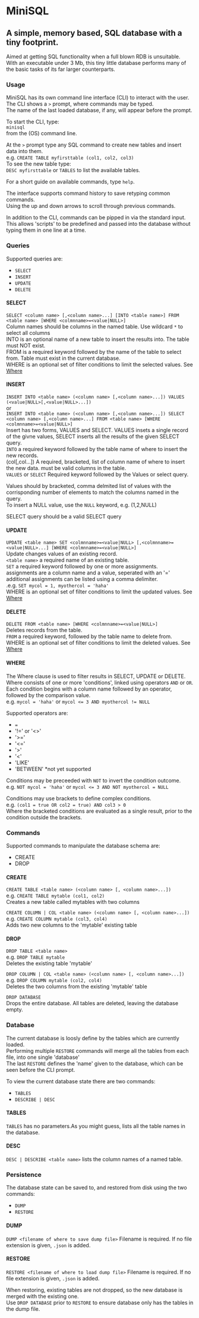 # MiniSQL
## A simple, memory based, SQL database with a tiny footprint.  

Aimed at getting SQL functionality when a full blown RDB is unsuitable.  
With an executable under 3 Mb, this tiny little database performs many of the basic tasks of its far larger counterparts.  

### Usage  
MiniSQL has its own command line interface (CLI) to interact with the user.  
The CLI shows a `>` prompt, where commands may be typed.  
The name of the last loaded database, if any, will appear before the prompt.  

To start the CLI, type:  
`minisql`  
from the (OS) command line.  

At the `>` prompt type any SQL command to create new tables and insert data into them.  
e.g. `CREATE TABLE myfirsttable (col1, col2, col3)`  
To see the new table type:  
`DESC myfirsttable` or `TABLES` to list the available tables.   

For a short guide on available commands, type `help`.  

The interface supports command history to save retyping common commands.  
Using the up and down arrows to scroll through previous commands.  
  
In addition to the CLI, commands can be pipped in via the standard input.  
This allows 'scripts' to be predefined and passed into the database without typing them in one line at a time.  


### Queries  
Supported queries are:  
* `SELECT`
* `INSERT`
* `UPDATE`
* `DELETE`  
  
#### SELECT  
`SELECT <column name> [,<column name>...] [INTO <table name>] FROM <table name> [WHERE <colmnname>=<value|NULL>]`  
Column names should be columns in the named table.  Use wildcard `*` to select all columns  
INTO is an optional name of a new table to insert the results into.  The table must NOT exist.  
FROM is a required keyword followed by the name of the table to select from.  Table must exist in the current database.  
WHERE is an optional set of filter conditions to limit the selected values.  See [Where](#WHERE)

#### INSERT
`INSERT INTO <table name> (<column name> [,<column name>...]) VALUES (<value|NULL>[,<value|NULL>...])`  
or  
`INSERT INTO <table name> (<column name> [,<column name>...]) SELECT <column name> [,<column name>...] FROM <table name> [WHERE <colmnname>=<value|NULL>]`  
Insert has two forms, VALUES and SELECT.  VALUES insets a single record of the givne values, SELECT inserts all the results of the given SELECT query.  
`INTO`  a required keyword followed by the table name of where to insert the new records.  
(col[,col...]) A required, bracketed, list of column name of where to insert the new data.  must be valid columns in the table.  
`VALUES` or `SELECT`  Required keyword followed by the Values or select query.  

Values should by bracketed, comma delmited list of values with the corrisponding number of elements to match the columns named in the query.  
To insert a NULL value, use the `NULL` keyword, e.g. (1,2,NULL)  
  
SELECT query should be a valid SELECT query  


#### UPDATE
`UPDATE <table name> SET <colmnname>=<value|NULL> [,<colmnname>=<value|NULL>...] [WHERE <colmnname>=<value|NULL>]`  
Update changes values of an existing record.  
`<table name>` a required name of an existing table.  
`SET` a required keyword followed by one or more assignments.  
assignments are a column name and a value, seperated with an '='  
additional assignments can be listed using a comma delimiter.  
.e.g.  `SET mycol = 1, myothercol = 'haha'`  
WHERE is an optional set of filter conditions to limit the updated values.  See [Where](#WHERE)


#### DELETE
`DELETE FROM <table name> [WHERE <colmnname>=<value|NULL>]`  
Deletes records from the table.  
`FROM` a required keyword, followed by the table name to delete from.  
WHERE is an optional set of filter conditions to limit the deleted values.  See [Where](#WHERE)


#### WHERE  
The Where clause is used to filter results in SELECT, UPDATE or DELETE.  
Where consists of one or more 'conditions', linked using operators `AND` or `OR`.  
Each condition begins with a column name followed by an operator, followed by the comparison value.  
e.g. `mycol = 'haha'` or `mycol <= 3 AND myothercol != NULL`  
  
Supported operators are:  
* `=`
* '!=' or '<>'
* '>='
* '<='
* '>'
* '<'
* 'LIKE'
* 'BETWEEN' *not yet supported  
  
Conditions may be preceeded with `NOT` to invert the condition outcome.  
e.g. `NOT mycol = 'haha'` or `mycol <= 3 AND NOT myothercol = NULL`  
  
Conditions may use brackets to define complex conditions.  
e.g. `(col1 = true OR col2 = true) AND col3 > 0`  
Where the bracketed conditions are evaluated as a single result, prior to the condition outside the brackets.  

### Commands
Supported commands to manipulate the database schema are:  
* CREATE
* DROP
  
#### CREATE
`CREATE TABLE <table name> (<column name> [, <column name>...])`  
e.g. `CREATE TABLE mytable (col1, col2)`  
Creates a new table called mytables with two columns

`CREATE COLUMN | COL <table name> (<column name> [, <column name>...])`  
e.g. `CREATE COLUMN mytable (col3, col4)`  
Adds two new columns to the 'mytable' existing table

#### DROP
`DROP TABLE <table name>`  
e.g. `DROP TABLE mytable`  
Deletes the existing table 'mytable'

`DROP COLUMN | COL <table name> (<column name> [, <column name>...])`  
e.g. `DROP COLUMN mytable (col2, col4)`  
Deletes the two columns from the existing 'mytable' table  
  
`DROP DATABASE`  
Drops the entire database.  All tables are deleted, leaving the database empty.
  

### Database
The current database is loosly define by the tables which are currently loaded.  
Performing multiple `RESTORE` commands will merge all the tables from each file, into one single 'database'  
The last `RESTORE` defines the 'name' given to the database, which can be seen before the CLI prompt.  
  
To view the current database state there are two commands:  
* `TABLES`
* `DESCRIBE | DESC`  
#### TABLES
`TABLES` has no parameters.As you might guess, lists all the table names in the database.  

#### DESC
`DESC | DESCRIBE <table name>` lists the column names of a named table.  

### Persistence
The database state can be saved to, and restored from disk using the two commands:  
* `DUMP`
* `RESTORE`  

#### DUMP
`DUMP <filename of where to save dump file>`
Filename is required. If no file extension is given, `.json` is added.  
  

#### RESTORE
`RESTORE <filename of where to load dump file>`
Filename is required. If no file extension is given, `.json` is added.  

When restoring, existing tables are not dropped, so the new database is merged with the existing one.  
Use `DROP DATABASE` prior to `RESTORE` to ensure database only has the tables in the dump file.  
